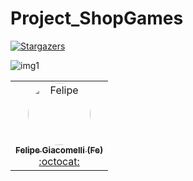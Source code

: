 # Project_ShopGames

[![Stargazers][stars-shield]][stars-url]

![img1](https://user-images.githubusercontent.com/69607844/124310434-8b84e900-db42-11eb-8aae-a8c56b1c4aee.jpg)



<table>

 <td align="center"><a href="https://www.linkedin.com/in/felipe-giacomelli-997a8b19b/"><img style="border-radius: 50%;" src="https://avatars.githubusercontent.com/u/69607844?v=4" width="100px;" alt="Felipe"/><br /><sub><b>Felipe Giacomelli (Fe)</b></sub></a><br /><a href="https://github.com/fegiacomelli" title="Desenvolvedor FullStack Java Jr.">:octocat:</a></td> 

  </table>


[stars-shield]: https://img.shields.io/packagist/stars/fegiacomelli/Project_ShopGames
[stars-url]: https://github.com/packagist/stars/fegiacomelli/Project_ShopGames/stargazers
